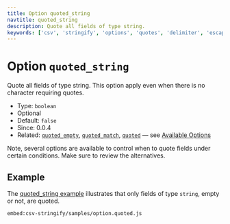 ```yaml
---
title: Option quoted_string
navtitle: quoted_string
description: Quote all fields of type string.
keywords: ['csv', 'stringify', 'options', 'quotes', 'delimiter', 'escape', 'string']
---
```


# Option `quoted_string`

Quote all fields of type string. This option apply even when there is no character requiring quotes.

* Type: `boolean`
* Optional
* Default: `false`
* Since: 0.0.4
* Related: [`quoted_empty`](/stringify/options/quoted_empty/), [`quoted_match`](/stringify/options/quoted_match/), [`quoted`](/stringify/options/quoted/)  &mdash; see [Available Options](/stringify/options/#available-options)

Note, several options are available to control when to quote fields under certain conditions. Make sure to review the alternatives.

## Example

The [quoted_string example](https://github.com/adaltas/node-csv/blob/master/packages/csv-stringify/samples/option.quoted.js) illustrates that only fields of type `string`, empty or not, are quoted.

`embed:csv-stringify/samples/option.quoted.js`
